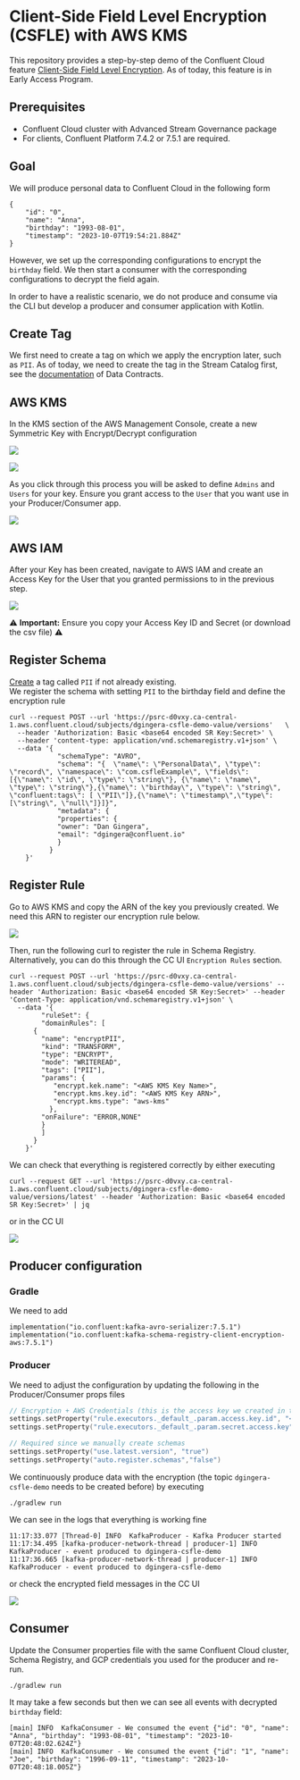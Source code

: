 # Client-Side Field Level Encryption (CSFLE) with AWS KMS

This repository provides a step-by-step demo of the Confluent Cloud feature [Client-Side Field Level Encryption](https://docs.confluent.io/cloud/current/clusters/csfle/overview.html).
As of today, this feature is in Early Access Program.

## Prerequisites

* Confluent Cloud cluster with Advanced Stream Governance package
* For clients, Confluent Platform 7.4.2 or 7.5.1 are required.

## Goal

We will produce personal data to Confluent Cloud in the following form 
```
{
    "id": "0",
    "name": "Anna",
    "birthday": "1993-08-01",
    "timestamp": "2023-10-07T19:54:21.884Z"
}
```
However, we set up the corresponding configurations to encrypt the `birthday` field.
We then start a consumer with the corresponding configurations to decrypt the field again.

In order to have a realistic scenario, we do not produce and consume via the CLI but develop a
producer and consumer application with Kotlin.

## Create Tag

We first need to create a tag on which we apply the encryption later, such as `PII`.
As of today, we need to create the tag in the Stream Catalog first, see the [documentation](https://docs.confluent.io/platform/current/schema-registry/fundamentals/data-contracts.html#tags) of Data Contracts.

## AWS KMS

In the KMS section of the AWS Management Console, create a new Symmetric Key with Encrypt/Decrypt configuration

![](images/aws_create_key.jpg)

![](images/aws_key_config.jpg)

As you click through this process you will be asked to define `Admins` and `Users` for your key. Ensure you grant access to the `User` that you want use in your Producer/Consumer app.

![](images/aws_key_users.jpg)

## AWS IAM

After your Key has been created, navigate to AWS IAM and create an Access Key for the User that you granted permissions to in the previous step.

![](images/aws_create_access_key.jpg)

:warning: **Important:** Ensure you copy your Access Key ID and Secret (or download the csv file) :warning:

## Register Schema
[Create](https://docs.confluent.io/cloud/current/stream-governance/stream-catalog.html#create-tags) a tag called `PII` if not already existing.  
We register the schema with setting `PII` to the birthday field and define the encryption rule

```shell
curl --request POST --url 'https://psrc-d0vxy.ca-central-1.aws.confluent.cloud/subjects/dgingera-csfle-demo-value/versions'   \
  --header 'Authorization: Basic <base64 encoded SR Key:Secret>' \ 
  --header 'content-type: application/vnd.schemaregistry.v1+json' \
  --data '{
            "schemaType": "AVRO",
            "schema": "{  \"name\": \"PersonalData\", \"type\": \"record\", \"namespace\": \"com.csfleExample\", \"fields\": [{\"name\": \"id\", \"type\": \"string\"}, {\"name\": \"name\", \"type\": \"string\"},{\"name\": \"birthday\", \"type\": \"string\", \"confluent:tags\": [ \"PII\"]},{\"name\": \"timestamp\",\"type\": [\"string\", \"null\"]}]}",
            "metadata": {
            "properties": {
            "owner": "Dan Gingera",
            "email": "dgingera@confluent.io"
            }
          }
    }' 
```
## Register Rule

Go to AWS KMS and copy the ARN of the key you previously created. We need this ARN to register our encryption rule below.

![](images/aws_key_arn.jpg)

Then, run the following curl to register the rule in Schema Registry. Alternatively, you can do this through the CC UI `Encryption Rules` section.

```shell
curl --request POST --url 'https://psrc-d0vxy.ca-central-1.aws.confluent.cloud/subjects/dgingera-csfle-demo-value/versions' --header 'Authorization: Basic <base64 encoded SR Key:Secret>' --header 'Content-Type: application/vnd.schemaregistry.v1+json' \
  --data '{
        "ruleSet": {
        "domainRules": [
      {
        "name": "encryptPII",
        "kind": "TRANSFORM",
        "type": "ENCRYPT",
        "mode": "WRITEREAD",
        "tags": ["PII"],
        "params": {
           "encrypt.kek.name": "<AWS KMS Key Name>",
           "encrypt.kms.key.id": "<AWS KMS Key ARN>",
           "encrypt.kms.type": "aws-kms"
          },
        "onFailure": "ERROR,NONE"
        }
        ]
      } 
    }'
```

We can check that everything is registered correctly by either executing
```shell
curl --request GET --url 'https://psrc-d0vxy.ca-central-1.aws.confluent.cloud/subjects/dgingera-csfle-demo-value/versions/latest' --header 'Authorization: Basic <base64 encoded SR Key:Secret>' | jq
```

or in the CC UI

![](images/CCEncryptionRule.png)

## Producer configuration

### Gradle
We need to add
```shell
implementation("io.confluent:kafka-avro-serializer:7.5.1")
implementation("io.confluent:kafka-schema-registry-client-encryption-aws:7.5.1")
```

### Producer
We need to adjust the configuration by updating the following in the Producer/Consumer props files
```kotlin
// Encryption + AWS Credentials (this is the access key we created in the IAM section of this tutorial)
settings.setProperty("rule.executors._default_.param.access.key.id", "<AWS User Access Key ID>")
settings.setProperty("rule.executors._default_.param.secret.access.key", "<AWS User Access Key Secret>")

// Required since we manually create schemas
settings.setProperty("use.latest.version", "true")
settings.setProperty("auto.register.schemas","false")
```

We continuously produce data with the encryption (the topic `dgingera-csfle-demo` needs to be created before) by executing
```
./gradlew run
```

We can see in the logs that everything is working fine
```shell
11:17:33.077 [Thread-0] INFO  KafkaProducer - Kafka Producer started
11:17:34.495 [kafka-producer-network-thread | producer-1] INFO  KafkaProducer - event produced to dgingera-csfle-demo
11:17:36.665 [kafka-producer-network-thread | producer-1] INFO  KafkaProducer - event produced to dgingera-csfle-demo
```

or check the encrypted field messages in the CC UI

![](images/cc_ui_consume.jpg)

## Consumer

Update the Consumer properties file with the same Confluent Cloud cluster, Schema Registry, and GCP credentials you used for the producer and re-run.
```
./gradlew run
```

It may take a few seconds but then we can see all events with decrypted `birthday`
field:

```shell
[main] INFO  KafkaConsumer - We consumed the event {"id": "0", "name": "Anna", "birthday": "1993-08-01", "timestamp": "2023-10-07T20:48:02.624Z"}
[main] INFO  KafkaConsumer - We consumed the event {"id": "1", "name": "Joe", "birthday": "1996-09-11", "timestamp": "2023-10-07T20:48:18.005Z"}
```
